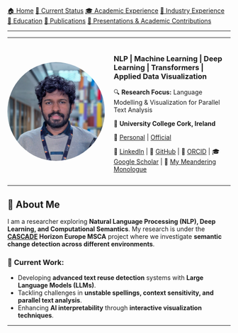 [🏠 Home](index.md) [📌 Current Status](current_status.md) [🎓 Academic Experience](academic_experience.md) [💼 Industry Experience](industry_experience.md)  
[📘 Education](education.md) [📄 Publications](publications.md) [📢 Presentations & Academic Contributions](Presentations_Contributions.md)

---

---

<div style="display: flex; align-items: center; gap: 20px;">
    <img src="assets/img/headshot.jpg" alt="Rasika Edirisinghe" width="220" style="border-radius: 50%;">
    <div>
        <h3> NLP | Machine Learning | Deep Learning | Transformers | Applied Data Visualization</h3>
        <p>🔍 <strong>Research Focus:</strong> Language Modelling & Visualization for Parallel Text Analysis</p>
        <p>📍 <strong>University College Cork, Ireland</strong></p>
        <p>📧 <a href="mailto:rasikahendrix@gmail.com">Personal</a> | <a href="mailto:rasika.edirisinghe@ucc.ie">Official</a></p>
        <p>
            🔗 <a href="https://www.linkedin.com/in/rasika-chamara/">LinkedIn</a> | 
            📂 <a href="https://github.com/mrHendrixSL/">GitHub</a> | 
            📖 <a href="https://orcid.org/0009-0008-4673-0259">ORCID</a> | 
            🎓 <a href="https://scholar.google.com/citations?user=o_7ZjgMAAAAJ&hl=en">Google Scholar</a> |
            📝 <a href="/blog/">My Meandering Monologue</a>
        </p>
    </div>
</div>

---

## 🔬 **About Me**  
I am a researcher exploring **Natural Language Processing (NLP), Deep Learning, and Computational Semantics**. My research is under the **[CASCADE](https://www.horizoncascade.net/) Horizon Europe MSCA** project where we investigate **semantic change detection across different environments**.  

### 📌 **Current Work:**
- Developing **advanced text reuse detection** systems with **Large Language Models (LLMs)**.
- Tackling challenges in **unstable spellings, context sensitivity, and parallel text analysis**.
- Enhancing **AI interpretability** through **interactive visualization techniques**.



---

